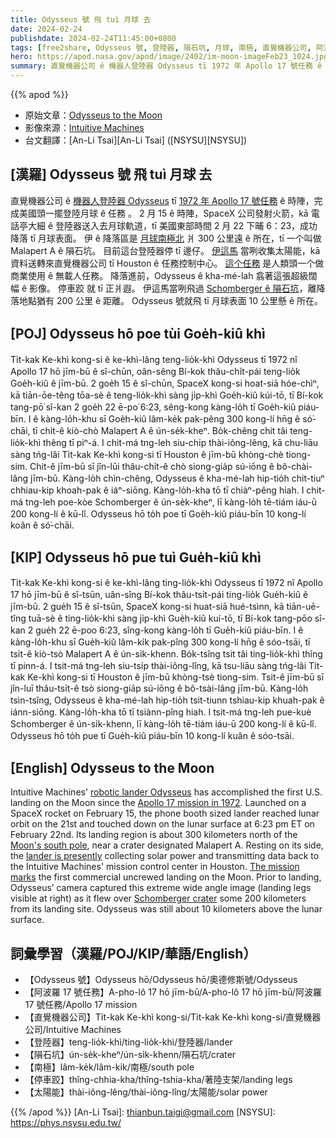 ```yaml
---
title: Odysseus 號 飛 tuì 月球 去
date: 2024-02-24
publishdate: 2024-02-24T11:45:00+0800
tags: [free2share, Odysseus 號, 登陸器, 隕石坑, 月球, 南極, 直覺機器公司, 阿波羅 17 號, 太陽能, 停車跤]
hero: https://apod.nasa.gov/apod/image/2402/im-moon-imageFeb23_1024.jpg
summary: 直覺機器公司 ê 機器人登陸器 Odysseus tī 1972 年 Apollo 17 號任務 ê 時陣，完成美國頭一擺登陸月球 ê 任務 。
---
```


{{% apod %}}

- 原始文章：[Odysseus to the Moon](https://apod.nasa.gov/apod/ap240224.html)
- 影像來源：[Intuitive Machines](https://www.intuitivemachines.com/)
- 台文翻譯：[An-Li Tsai][An-Li Tsai] ([NSYSU][NSYSU])

## [漢羅] Odysseus 號 飛 tuì 月球 去
直覺機器公司 ê [機器人登陸器 Odysseus][robotic lander Odysseus] tī [1972 年 Apollo 17 號任務][Apollo 17 mission in 1972] ê 時陣，完成美國頭一擺登陸月球 ê 任務 。
2 月 15 ê 時陣，SpaceX 公司發射火箭，kā 電話亭大細 ê 登陸器送入去月球軌道，tī 美國東部時間 2 月 22 下晡 6：23，成功降落 tī 月球表面。
伊 ê 降落區是 [月球南極北][Moon's south pole] 爿 300 公里遠 ê 所在，tī 一个叫做 Malapert A ê 隕石坑。
目前這台登陸器停 tī 邊仔。
[伊這馬][lander is presently] 當咧收集太陽能，kā 資料送轉來直覺機器公司 tī Houston ê 任務控制中心。
[這个任務][The mission marks] 是人類頭一个做商業使用 ê 無載人任務。
降落進前，Odysseus ê kha-mé-lah 翕著這張超級闊幅 ê 影像。
停車跤 就 tī 正爿遐。
伊這馬當咧飛過 [Schomberger ê 隕石坑][Schomberger crater]，離降落地點猶有 200 公里 ê 距離。
Odysseus 號就飛 tī 月球表面 10 公里懸 ê 所在。

## [POJ] Odysseus hō poe tùi Goe̍h-kiû khì
Ti̍t-kak Ke-khì kong-si ê ke-khì-lâng teng-lio̍k-khì Odysseus tī 1972 nî Apollo 17 hō jīm-bū ê sî-chūn, oân-sêng Bí-kok thâu-chi̍t-pái teng-lio̍k Goe̍h-kiû ê jīm-bū.
2 goe̍h 15 ê sî-chūn, SpaceX kong-si hoat-siā hóe-chìⁿ, kā tiān-ōe-têng tōa-sè ê teng-lio̍k-khì sàng ji̍p-khì Goe̍h-kiû kúi-tō, tī Bí-kok tang-pō͘ sî-kan 2 goe̍h 22 ē-po͘ 6:23, sêng-kong kàng-lo̍h tī Goe̍h-kiû piáu-bīn.
I ê kàng-lo̍h-khu sī Goe̍h-kiû lâm-ke̍k pak-pêng 300 kong-lí hn̄g ê só͘-chāi, tī chi̍t-ê kiò-chò Malapert A ê ún-se̍k-kheⁿ.
Bo̍k-chêng chit tâi teng-lio̍k-khì thêng tī piⁿ-á.
I chit-má tng-leh siu-chi̍p thài-iông-lêng, kā chu-liāu sàng tńg-lâi Ti̍t-kak Ke-khì kong-si tī Houston ê jīm-bū khòng-chè tiong-sim.
Chit-ê jīm-bū sī jîn-lūi thâu-chi̍t-ê chò siong-gia̍p sú-iōng ê bô-chài-lâng jīm-bū.
Kàng-lo̍h chìn-chêng, Odysseus ê kha-mé-lah hip-tio̍h chit-tiuⁿ chhiau-kip khoah-pak ê iáⁿ-siōng.
Kàng-lo̍h-kha tō tī chiàⁿ-pêng hiah.
I chit-má tng-leh poe-kòe Schomberger ê ún-se̍k-kheⁿ, lī kàng-lo̍h tē-tiám iáu-ū 200 kong-lí ê kū-lî.
Odysseus hō to̍h poe tī Goe̍h-kiû piáu-bīn 10 kong-lí koân ê só͘-chāi.

## [KIP] Odysseus hō pue tuì Gue̍h-kiû khì
Ti̍t-kak Ke-khì kong-si ê ke-khì-lâng ting-lio̍k-khì Odysseus tī 1972 nî Apollo 17 hō jīm-bū ê sî-tsūn, uân-sîng Bí-kok thâu-tsi̍t-pái ting-lio̍k Gue̍h-kiû ê jīm-bū.
2 gue̍h 15 ê sî-tsūn, SpaceX kong-si huat-siā hué-tsìnn, kā tiān-uē-tîng tuā-sè ê ting-lio̍k-khì sàng ji̍p-khì Gue̍h-kiû kuí-tō, tī Bí-kok tang-pōo sî-kan 2 gue̍h 22 ē-poo 6:23, sîng-kong kàng-lo̍h tī Gue̍h-kiû piáu-bīn.
I ê kàng-lo̍h-khu sī Gue̍h-kiû lâm-ki̍k pak-pîng 300 kong-lí hn̄g ê sóo-tsāi, tī tsi̍t-ê kiò-tsò Malapert A ê ún-si̍k-khenn.
Bo̍k-tsîng tsit tâi ting-lio̍k-khì thîng tī pinn-á.
I tsit-má tng-leh siu-tsi̍p thài-iông-lîng, kā tsu-liāu sàng tńg-lâi Ti̍t-kak Ke-khì kong-si tī Houston ê jīm-bū khòng-tsè tiong-sim.
Tsit-ê jīm-bū sī jîn-luī thâu-tsi̍t-ê tsò siong-gia̍p sú-iōng ê bô-tsài-lâng jīm-bū.
Kàng-lo̍h tsìn-tsîng, Odysseus ê kha-mé-lah hip-tio̍h tsit-tiunn tshiau-kip khuah-pak ê iánn-siōng.
Kàng-lo̍h-kha tō tī tsiànn-pîng hiah.
I tsit-má tng-leh pue-kuè Schomberger ê ún-si̍k-khenn, lī kàng-lo̍h tē-tiám iáu-ū 200 kong-lí ê kū-lî.
Odysseus hō to̍h pue tī Gue̍h-kiû piáu-bīn 10 kong-lí kuân ê sóo-tsāi.

## [English] Odysseus to the Moon
Intuitive Machines' [robotic lander Odysseus][robotic lander Odysseus] has accomplished the first U.S.
landing on the Moon since the [Apollo 17 mission in 1972][Apollo 17 mission in 1972].
Launched on a SpaceX rocket on February 15, the phone booth sized lander reached lunar orbit on the 21st and touched down on the lunar surface at 6:23 pm ET on February 22nd.
Its landing region is about 300 kilometers north of the [Moon's south pole][Moon's south pole], near a crater designated Malapert A.
Resting on its side, the [lander is presently][lander is presently] collecting solar power and transmitting data back to the Intuitive Machines' mission control center in Houston.
[The mission marks][The mission marks] the first commercial uncrewed landing on the Moon.
Prior to landing, Odysseus’ camera captured this extreme wide angle image (landing legs visible at right) as it flew over [Schomberger crater][Schomberger crater] some 200 kilometers from its landing site.
Odysseus was still about 10 kilometers above the lunar surface.

## 詞彙學習（漢羅/POJ/KIP/華語/English）
- 【Odysseus 號】Odysseus hō/Odysseus hō/奧德修斯號/Odysseus
- 【阿波羅 17 號任務】A-pho-lô 17 hō jīm-bū/A-pho-lô 17 hō jīm-bū/阿波羅 17 號任務/Apollo 17 mission
- 【直覺機器公司】Ti̍t-kak Ke-khì kong-si/Ti̍t-kak Ke-khì kong-si/直覺機器公司/Intuitive Machines
- 【登陸器】teng-lio̍k-khì/ting-lio̍k-khì/登陸器/lander
- 【隕石坑】ún-se̍k-kheⁿ/ún-si̍k-khenn/隕石坑/crater
- 【南極】lâm-ke̍k/lâm-ki̍k/南極/south pole
- 【停車跤】thîng-chhia-kha/thîng-tshia-kha/著陸支架/landing legs
- 【太陽能】thài-iông-lêng/thài-iông-lîng/太陽能/solar power

{{% /apod %}}
[An-Li Tsai]: thianbun.taigi@gmail.com
[NSYSU]: https://phys.nsysu.edu.tw/

[copyright]: https://apod.nasa.gov/apod/fap/lib/about_apod.html#srapply
[License]: https://creativecommons.org/licenses/by/3.0/

[robotic lander Odysseus]:https://www.nasa.gov/news-release/nasa-tech-contributes-to-soft-moon-landing-agency-science-underway/
[Apollo 17 mission in 1972]:https://apod.nasa.gov/apod/ap240117.html
[Moon's south pole]:http://lroc.sese.asu.edu/posts/237
[lander is presently]:https://www.intuitivemachines.com/im-1
[The mission marks]:https://en.wikipedia.org/wiki/List_of_missions_to_the_Moon
[Schomberger crater]:https://en.wikipedia.org/wiki/Schomberger_(crater)
